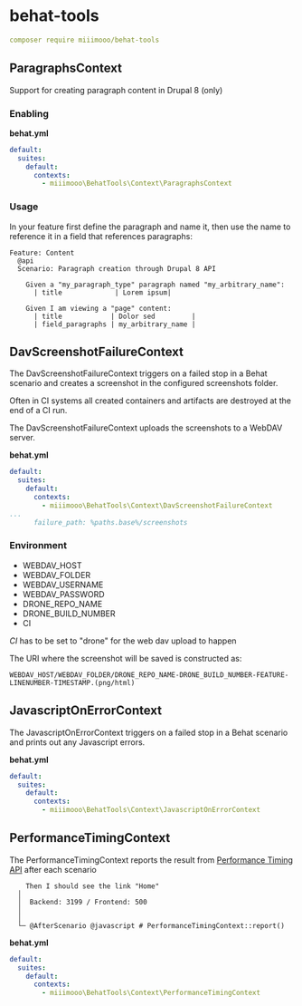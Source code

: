 # behat-tools

```yaml
composer require miiimooo/behat-tools
```

## ParagraphsContext
Support for creating paragraph content in Drupal 8 (only)
### Enabling
**behat.yml**

```yaml
default:
  suites:
    default:
      contexts:
        - miiimooo\BehatTools\Context\ParagraphsContext

```

### Usage
In your feature first define the paragraph and name it, then use the name to reference it in a field that references paragraphs:

```gherkin
Feature: Content
  @api
  Scenario: Paragraph creation through Drupal 8 API

    Given a "my_paragraph_type" paragraph named "my_arbitrary_name":
      | title             | Lorem ipsum|

    Given I am viewing a "page" content:
      | title            | Dolor sed         |
      | field_paragraphs | my_arbitrary_name |

```


## DavScreenshotFailureContext

The DavScreenshotFailureContext triggers on a failed stop in a Behat scenario and creates a screenshot in the configured screenshots folder.

Often in CI systems all created containers and artifacts are destroyed at the end of a CI run. 

The DavScreenshotFailureContext uploads the screenshots to a WebDAV server.


**behat.yml**

```yaml
default:
  suites:
    default:
      contexts:
        - miiimooo\BehatTools\Context\DavScreenshotFailureContext
...
      failure_path: %paths.base%/screenshots
```

### Environment
* WEBDAV_HOST
* WEBDAV_FOLDER
* WEBDAV_USERNAME
* WEBDAV_PASSWORD
* DRONE_REPO_NAME
* DRONE_BUILD_NUMBER
* CI

*CI* has to be set to "drone" for the web dav upload to happen

The URI where the screenshot will be saved is constructed as:
```
WEBDAV_HOST/WEBDAV_FOLDER/DRONE_REPO_NAME-DRONE_BUILD_NUMBER-FEATURE-LINENUMBER-TIMESTAMP.(png/html)
``` 

## JavascriptOnErrorContext

The JavascriptOnErrorContext triggers on a failed stop in a Behat scenario and prints out any Javascript errors.

**behat.yml**

```yaml
default:
  suites:
    default:
      contexts:
        - miiimooo\BehatTools\Context\JavascriptOnErrorContext
```

## PerformanceTimingContext

The PerformanceTimingContext reports the result from [Performance Timing API](https://developer.mozilla.org/en-US/docs/Web/API/Navigation_timing_API) after each scenario
```shell
    Then I should see the link "Home"
  │
  │  Backend: 3199 / Frontend: 500
  │  
  │
  └─ @AfterScenario @javascript # PerformanceTimingContext::report()

```
 

**behat.yml**

```yaml
default:
  suites:
    default:
      contexts:
        - miiimooo\BehatTools\Context\PerformanceTimingContext
```
